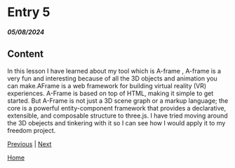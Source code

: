 # Entry 5
##### 05/08/2024

## Content

In this lesson I have learned about my tool which is A-frame , A-frame is a very fun and interesting because of all the 3D objects and animation you can make.AFrame is a web framework for building virtual reality (VR) experiences. A-Frame is based on top of HTML, making it simple to get started. But A-Frame is not just a 3D scene graph or a markup language; the core is a powerful entity-component framework that provides a declarative, extensible, and composable structure to three.js. I have tried moving around the 3D obejects and tinkering with it so I can see how I would apply it to my freedom project.

<html>
  <head>
    <script src="https://aframe.io/releases/1.5.0/aframe.min.js"></script>
  </head>
  <body>
    <a-scene>
      <a-box position="-2 0.5 -3" rotation="0 45 0" color="#4CC3D9"></a-box>
      <a-sphere position="0 4.25 -5" radius="1.25" color="#EF2D5E"></a-sphere>
      <a-cylinder position="3 0.75 -3" radius="0.5" height="1.5" color="#FFC65D"></a-cylinder>
      <a-plane position="0 0 -4" rotation="-90 0 0" width="4" height="4" color="#7BC8A4"></a-plane>
      <a-sky color="#ECECEC"></a-sky>
    </a-scene>
  </body>
</html>






[Previous](entry04.md) | [Next](entry06.md)

[Home](../README.md)
